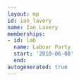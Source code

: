 ```yaml
---
layout: mp
id: ian_lavery
name: Ian Lavery
memberships:
- id: lab
  name: Labour Party
  start: '2010-06-08'
  end: 
autogenerated: true
---
```

